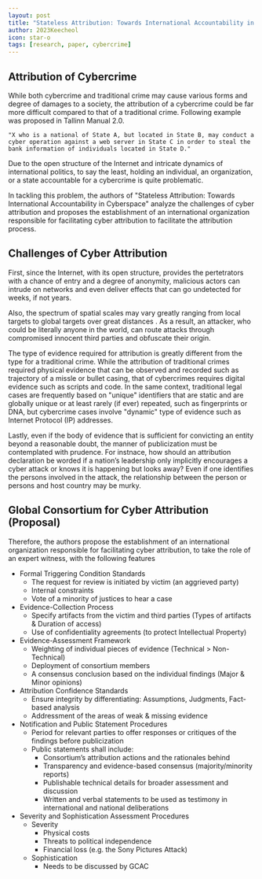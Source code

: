 ```yaml
---
layout: post
title: "Stateless Attribution: Towards International Accountability in Cyberspace by RAND Corporation"
author: 2023Keecheol
icon: star-o
tags: [research, paper, cybercrime]
---
```


## Attribution of Cybercrime

While both cybercrime and traditional crime may cause various forms and degree of damages to a society, the attribution of a cybercrime could be far more difficult compared to that of a traditional crime. Following example was proposed in Tallinn Manual 2.0.

`"X who is a national of State A, but located in State B, may conduct a cyber operation against a web server in State C in order to steal the bank information of individuals located in State D."`

Due to the open structure of the Internet and intricate dynamics of international politics, to say the least, holding an individual, an organization, or a state accountable for a cybercrime is quite problematic.

In tackling this problem, the authors of "Stateless Attribution: Towards International Accountability in Cyberspace" analyze the challenges of cyber attribution and proposes the establishment of an international organization responsible for facilitating cyber attribution to facilitate the attribution process.

## Challenges of Cyber Attribution

First, since the Internet, with its open structure, provides the pertetrators with a chance of entry and a degree of anonymity, malicious actors can intrude on networks and even deliver effects that can go undetected for weeks, if not years.

Also, the spectrum of spatial scales may vary greatly ranging from local targets to global targets over great distances . As a result, an attacker, who could be literally anyone in the world, can route attacks through compromised innocent third parties and obfuscate their origin.

The type of evidence required for attribution is greatly different from the type for a traditional crime. While the attribution of traditional crimes required physical evidence that can be observed and recorded such as trajectory of a missle or bullet casing, that of cybercrimes requires digital evidence such as scripts and code. In the same context, traditional legal cases are frequently based on "unique" identifiers that are static and are globally unique or at least rarely (if ever) repeated, such as fingerprints or DNA, but cybercrime cases involve "dynamic" type of evidence such as Internet Protocol (IP) addresses. 

Lastly, even if the body of evidence that is sufficient for convicting an entity beyond a reasonable doubt, the manner of publicization must be contemplated with prudence. For instnace, how should an attribution declaration be worded if a nation’s leadership only implicitly encourages a cyber attack or knows it is happening but looks away? Even if one identifies the persons involved in the attack, the relationship between the person or persons and host country may be murky.

## Global Consortium for Cyber Attribution (Proposal)

Therefore, the authors propose the establishment of an international organization responsible for facilitating cyber attribution, to take the role of an expert witness, with the following features

* Formal Triggering Condition Standards
  - The request for review is initiated by victim (an aggrieved party)
  - Internal constraints
  - Vote of a minority of justices to hear a case
* Evidence-Collection Process
  - Specify artifacts from the victim and third parties (Types of artifacts & Duration of access)
  - Use of confidentiality agreements (to protect Intellectual Property)
* Evidence-Assessment Framework
  - Weighting of individual pieces of evidence (Technical > Non-Technical)
  - Deployment of consortium members
  - A consensus conclusion based on the individual findings (Major & Minor opinions)
* Attribution Confidence Standards
  - Ensure integrity by differentiating: Assumptions, Judgments, Fact-based analysis
  - Addressment of the areas of weak & missing evidence
* Notification and Public Statement Procedures
  - Period for relevant parties to offer responses or critiques of the findings before publicization
  - Public statements shall include:
    - Consortium’s attribution actions and the rationales behind
    - Transparency and evidence-based consensus (majority/minority reports)
    - Publishable technical details for broader assessment and discussion
    - Written and verbal statements to be used as testimony in international and national deliberations
* Severity and Sophistication Assessment Procedures
  - Severity
    - Physical costs
    - Threats to political independence
    - Financial loss (e.g. the Sony Pictures Attack)
  - Sophistication
    - Needs to be discussed by GCAC

